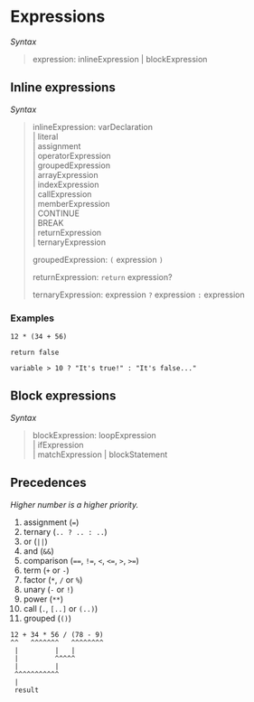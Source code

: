 # Expressions

*Syntax*
> expression: inlineExpression | blockExpression

## Inline expressions

*Syntax*
> inlineExpression: varDeclaration \
> | literal \
> | assignment \
> | operatorExpression \
> | groupedExpression \
> | arrayExpression \
> | indexExpression \
> | callExpression \
> | memberExpression \
> | CONTINUE \
> | BREAK \
> | returnExpression \
> | ternaryExpression
>
> groupedExpression: `(` expression `)`
>
> returnExpression: `return` expression?
>
> ternaryExpression: expression `?` expression `:` expression

### Examples

```
12 * (34 + 56)
```

```
return false
```

```
variable > 10 ? "It's true!" : "It's false..."
```

## Block expressions

*Syntax*
> blockExpression: loopExpression \
> | ifExpression \
> | matchExpression
> | blockStatement

## Precedences

*Higher number is a higher priority.*
1. assignment (`=`)
1. ternary (`.. ? .. : ..`)
1. or (`||`)
1. and (`&&`)
1. comparison (`==`, `!=`, `<`, `<=`, `>`, `>=`)
1. term (`+` or `-`)
1. factor (`*`, `/` or `%`)
1. unary (`-` or `!`)
1. power (`**`)
1. call (`.`, `[..]` or `(..)`)
1. grouped (`()`)

```
12 + 34 * 56 / (78 - 9)
^^   ^^^^^^^   ^^^^^^^^
 |         |   |
 |         ^^^^^
 |         |
 ^^^^^^^^^^^
 |
 result
```
